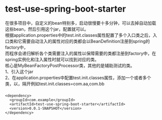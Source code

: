 # test-use-spring-boot-starter
在很多项目中，自定义的bean特别多，启动很慢要十多分钟，可以去掉自动加载这些bean，然后引用这个jar，配置就可以。  
根据application.properties中的test.init.classes属性配置了多个入口类之后，入口类和它需要自动注入的属性对应的类都会以BeanDefinition注册到spring的factory中，  
而程序会递归解析各个类需要注入的属性以保障需要的类都注册到factory中，在spring实例化和注入属性时就可以找到对应的类。  
核心是MyBeanFactoryPostProcessor类，其他的是辅助测试的类。  
1、引入这个jar  
2、在application.properties中配置test.init.classes属性，添加一个或者多个类，以，隔开例如test.init.classes=com.aa,com.bb  
### <aa>  
    <dependency>
      <groupId>com.example</groupId>  
      <artifactId>test-use-spring-boot-starter</artifactId>  
      <version>0.0.1-SNAPSHOT</version>  
    </dependency>  
  </aa>  
